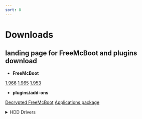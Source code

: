 ```yaml
---
sort: 8
---
```



# Downloads
## landing page for FreeMcBoot and plugins download

- __FreeMcBoot__

<a class="btn btn-outline" type="button" href="https://github.com/israpps/FreeMcBoot-Installer/releases/download/latest/FMCB-1966.7z">1.966</a>
<a class="btn btn-outline" type="button" href="https://github.com/israpps/FreeMcBoot-Installer/releases/download/latest/FMCB-1965.7z">1.965</a>
<a class="btn btn-outline" type="button" href="https://github.com/israpps/FreeMcBoot-Installer/releases/download/latest/FMCB-1953.7z">1.953</a>



- __plugins/add-ons__


<a class="btn btn-outline" type="button" href="https://github.com/israpps/FreeMcBoot-Installer/tree/master/Decrypted_FreeMcBoot">Decrypted FreeMcBoot</a>
<a class="btn btn-outline" type="button" href="https://github.com/israpps/FreeMcBoot-Installer/releases/tag/APPS">Applications package</a>

<div style="margin-bottom: 100px">
  <details class="dropdown details-reset details-overlay d-inline-block">
    <summary class="btn" aria-haspopup="true">
      HDD Drivers
      <div class="dropdown-caret"></div>
    </summary>

    <ul class="dropdown-menu dropdown-menu-se">
      <li><a class="dropdown-item" href="https://github.com/israpps/FreeMcBoot-Installer/raw/master/1966/__Plugins/HDD-MODULES.PSU">Download</a></li>
      <li><a class="dropdown-item" href="./9_HDD_Drivers.md">What is this?</a></li>
    </ul>
  </details>
</div>
